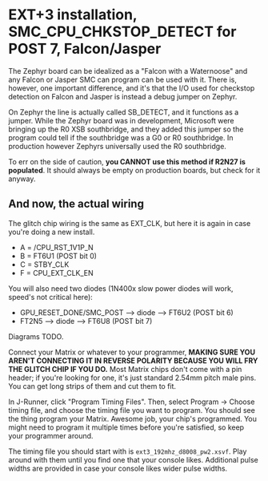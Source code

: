 # EXT+3 installation, SMC_CPU_CHKSTOP_DETECT for POST 7, Falcon/Jasper

The Zephyr board can be idealized as a "Falcon with a Waternoose" and any Falcon or Jasper SMC can
program can be used with it. There is, however, one important difference, and it's that the I/O
used for checkstop detection on Falcon and Jasper is instead a debug jumper on Zephyr.

On Zephyr the line is actually called SB_DETECT, and it functions as a jumper. While the Zephyr
board was in development, Microsoft were bringing up the R0 XSB southbridge, and they added this
jumper so the program could tell if the southbridge was a G0 or R0 southbridge. In production however
Zephyrs universally used the R0 southbridge.

To err on the side of caution, **you CANNOT use this method if R2N27 is populated**. It should always
be empty on production boards, but check for it anyway.

## And now, the actual wiring

The glitch chip wiring is the same as EXT_CLK, but here it is again in case you're doing a new install.

- A = /CPU_RST_1V1P_N
- B = FT6U1 (POST bit 0)
- C = STBY_CLK
- F = CPU_EXT_CLK_EN

You will also need two diodes (1N400x slow power diodes will work, speed's not critical here):
- GPU_RESET_DONE/SMC_POST --> diode --> FT6U2 (POST bit 6)
- FT2N5 --> diode --> FT6U8 (POST bit 7)

Diagrams TODO.

Connect your Matrix or whatever to your programmer, **MAKING SURE YOU AREN'T CONNECTING IT IN REVERSE
POLARITY BECAUSE YOU WILL FRY THE GLITCH CHIP IF YOU DO.** Most Matrix chips don't come with a pin
header; if you're looking for one, it's just standard 2.54mm pitch male pins. You can get long strips of them
and cut them to fit.

In J-Runner, click "Program Timing Files". Then, select Program -> Choose timing file, and choose the
timing file you want to program. You should see the thing program your Matrix. Awesome job, your chip's
programmed. You might need to program it multiple times before you're satisfied, so keep your programmer
around.

The timing file you should start with is `ext3_192mhz_d8008_pw2.xsvf`. Play around with them until you find
one that your console likes. Additional pulse widths are provided in case your console likes wider
pulse widths.

